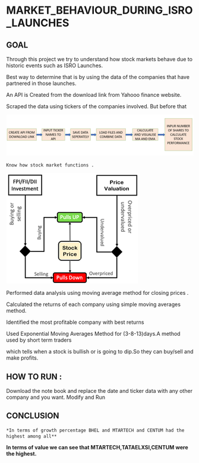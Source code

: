 # MARKET_BEHAVIOUR_DURING_ISRO_LAUNCHES

## GOAL    
    
Through this project we try to understand how stock markets behave due to historic events such as ISRO Launches.
    
Best way to determine that is by using the data of the companies that have partnered in those launches.

An API is Created from the download link from Yahooo finance website.

Scraped the data using tickers of the companies involved. But before that

![WORK FLOW](<STOCK MARKET.PNG>)

    Know how stock market functions .

![How stock market works](image.png)

Performed data analysis using moving average method for closing prices .

Calculated the returns of each company using simple moving averages method.

Identified the most profitable company with best returns

Used Exponential Moving Averages Method for (3-8-13)days.A method used by short term traders

which tells when a stock is bullish or is going to dip.So they can buy/sell and make profits.


## HOW TO RUN :

Download the note book and replace the date and ticker data with any other company and you want. Modify and Run 

## CONCLUSION

    *In terms of growth percentage BHEL and MTARTECH and CENTUM had the highest among all**
  **In terms of value we can see that MTARTECH,TATAELXSI,CENTUM were the highest.**
